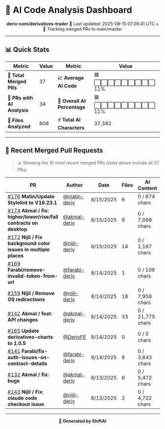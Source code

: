 # 🤖 AI Code Analysis Dashboard

<div align="center">

**deriv-com/derivatives-trader**
📅 Last updated: 2025-08-15 07:26:41 UTC • 🔄 Tracking merged PRs to main/master

</div>

---

## 📊 Quick Stats

| Metric | Value | Metric | Value |
|--------|-------|--------|-------|
| **📁 Total Merged PRs** | 37 | **📈 Average AI Code** | 🟥⬜⬜⬜⬜⬜⬜⬜⬜⬜ 11% |
| **🤖 PRs with AI Analysis** | 34 | **🎯 Overall AI Percentage** | 🟥⬜⬜⬜⬜⬜⬜⬜⬜⬜ 11% |
| **📄 Files Analyzed** | 608 | **⚡ Total AI Characters** | 37,342 |

---

## 🚀 Recent Merged Pull Requests

> 📊 Showing the 10 most recent merged PRs (stats above include all 37 PRs)

| PR | Author | Date | Files | AI Content | Percentage |
|----|--------|------|-------|------------|------------|
| [#176](#) **Matin/Update Stylelint to V16.23.1** | [@matin-deriv](https://github.com/matin-deriv) | 8/15/2025 | 6 | 0 / 674 chars | ⬜⬜⬜⬜⬜⬜⬜⬜⬜⬜⬜⬜⬜⬜⬜   0% |
| [#174](#) **Akmal / fix: higher/lower/rise/fall contracts on desktop** | [@akmal-deriv](https://github.com/akmal-deriv) | 8/15/2025 | 9 | 0 / 7,068 chars | ⬜⬜⬜⬜⬜⬜⬜⬜⬜⬜⬜⬜⬜⬜⬜   0% |
| [#172](#) **Nijil / Fix background color issues in multiple places** | [@nijil-deriv](https://github.com/nijil-deriv) | 8/15/2025 | 14 | 0 / 1,167 chars | ⬜⬜⬜⬜⬜⬜⬜⬜⬜⬜⬜⬜⬜⬜⬜   0% |
| [#169](#) **Farabi/remove-invalid-token-from-url** | [@farabi-deriv](https://github.com/farabi-deriv) | 8/14/2025 | 1 | 0 / 109 chars | ⬜⬜⬜⬜⬜⬜⬜⬜⬜⬜⬜⬜⬜⬜⬜   0% |
| [#159](#) **Nijil / Remove OS redirections** | [@nijil-deriv](https://github.com/nijil-deriv) | 8/14/2025 | 18 | 0 / 7,958 chars | ⬜⬜⬜⬜⬜⬜⬜⬜⬜⬜⬜⬜⬜⬜⬜   0% |
| [#142](#) **Akmal / feat: API changes** | [@akmal-deriv](https://github.com/akmal-deriv) | 8/14/2025 | 33 | 0 / 21,775 chars | ⬜⬜⬜⬜⬜⬜⬜⬜⬜⬜⬜⬜⬜⬜⬜   0% |
| [#165](#) **Update derivatives-charts to 1.0.5** | [@DerivFE](https://github.com/DerivFE) | 8/14/2025 | 0 | 0 / 0 chars | ⬜⬜⬜⬜⬜⬜⬜⬜⬜⬜⬜⬜⬜⬜⬜   0% |
| [#141](#) **Farabi/fix-auth-issues-on-contract-details** | [@farabi-deriv](https://github.com/farabi-deriv) | 8/14/2025 | 8 | 0 / 3,643 chars | ⬜⬜⬜⬜⬜⬜⬜⬜⬜⬜⬜⬜⬜⬜⬜   0% |
| [#132](#) **Akmal / fix: bugs** | [@akmal-deriv](https://github.com/akmal-deriv) | 8/13/2025 | 6 | 0 / 5,472 chars | ⬜⬜⬜⬜⬜⬜⬜⬜⬜⬜⬜⬜⬜⬜⬜   0% |
| [#143](#) **Nijil / Fix: claude code checkout issue** | [@nijil-deriv](https://github.com/nijil-deriv) | 8/13/2025 | 2 | 0 / 4,722 chars | ⬜⬜⬜⬜⬜⬜⬜⬜⬜⬜⬜⬜⬜⬜⬜   0% |

---

<div align="center">

🚀 **Generated by ShiftAI**

</div>